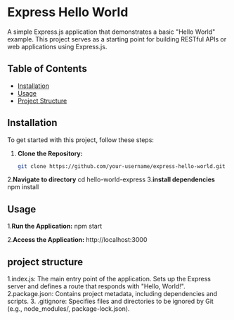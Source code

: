 # Express Hello World

A simple Express.js application that demonstrates a basic "Hello World" example. This project serves as a starting point for building RESTful APIs or web applications using Express.js.

## Table of Contents

- [Installation](#installation)
- [Usage](#usage)
- [Project Structure](#project-structure)

## Installation

To get started with this project, follow these steps:

1. **Clone the Repository:**

   ```bash
   git clone https://github.com/your-username/express-hello-world.git
2.**Navigate to directory**
cd hello-world-express
3.**install dependencies**
npm install

## Usage
1.**Run the Application:**
npm start

2.**Access the Application:**
http://localhost:3000

## project structure
1.index.js: The main entry point of the application. Sets up the Express server and defines a route that responds with "Hello, World!".
2.package.json: Contains project metadata, including dependencies and scripts.
3. .gitignore: Specifies files and directories to be ignored by Git (e.g., node_modules/, package-lock.json).
